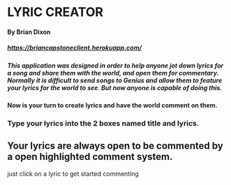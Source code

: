 # LYRIC CREATOR

#### By Brian Dixon

##### https://briancapstoneclient.herokuapp.com/


##### This application was designed in order to help anyone jot down lyrics for a song and share them with the world, and open them for commentary. Normally it is difficult to send songs to Genius and allow them to feature your lyrics for the world to see. But now anyone is capable of doing this.

#### Now is your turn to create lyrics and have the world comment on them.

### Type your lyrics into the 2 boxes named title and lyrics.
## Your lyrics are always open to be commented by a open highlighted comment system.
just click on a lyric to get started commenting
